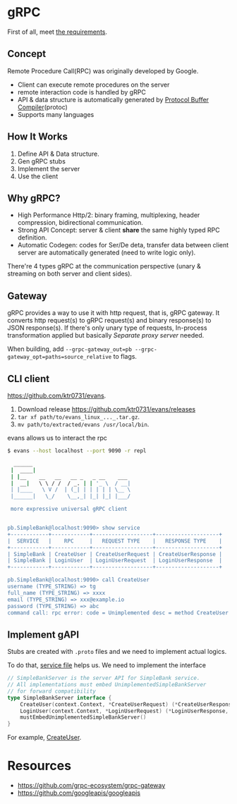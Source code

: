 # gRPC

First of all, meet [the requirements](https://grpc.io/docs/languages/go/quickstart/).

## Concept

Remote Procedure Call(RPC) was originally developed by Google.

- Client can execute remote procedures on the server
- remote interaction code is handled by gRPC
- API & data structure is automatically generated by [Protocol Buffer Compiler](https://grpc.io/docs/protoc-installation/)(protoc)
- Supports many languages

## How It Works

1. Define API & Data structure.
2. Gen gRPC stubs
3. Implement the server
4. Use the client

## Why gRPC?

- High Performance Http/2: binary framing, multiplexing, header compression, bidirectional communication.
- Strong API Concept: server & client **share** the same highly typed RPC definition.
- Automatic Codegen: codes for Ser/De deta, transfer data between client server are automatically generated (need to write logic only).

There're 4 types gRPC at the communication perspective (unary & streaming on both server and client sides).

## Gateway

gRPC provides a way to use it with http request, that is, gRPC gateway.
It converts http request(s) to gRPC request(s) and binary response(s) to JSON response(s).
If there's only unary type of requests, In-process transformation applied but basically *Separate proxy server* needed.

When building, add `--grpc-gateway_out=pb --grpc-gateway_opt=paths=source_relative` to flags.

## CLI client

https://github.com/ktr0731/evans.

1. Download release https://github.com/ktr0731/evans/releases
2. `tar xf path/to/evans_linux_..._.tar.gz`.
3. `mv path/to/extracted/evans /usr/local/bin`.

evans allows us to interact the rpc

```bash
$ evans --host localhost --port 9090 -r repl

  ______
 |  ____|
 | |__    __   __   __ _   _ __    ___
 |  __|   \ \ / /  / _. | | '_ \  / __|
 | |____   \ V /  | (_| | | | | | \__ \
 |______|   \_/    \__,_| |_| |_| |___/

 more expressive universal gRPC client


pb.SimpleBank@localhost:9090> show service
+------------+------------+-------------------+--------------------+
|  SERVICE   |    RPC     |   REQUEST TYPE    |   RESPONSE TYPE    |
+------------+------------+-------------------+--------------------+
| SimpleBank | CreateUser | CreateUserRequest | CreateUserResponse |
| SimpleBank | LoginUser  | LoginUserRequest  | LoginUserResponse  |
+------------+------------+-------------------+--------------------+

pb.SimpleBank@localhost:9090> call CreateUser
username (TYPE_STRING) => tg
full_name (TYPE_STRING) => xxxx
email (TYPE_STRING) => xxx@example.io
password (TYPE_STRING) => abc
command call: rpc error: code = Unimplemented desc = method CreateUser not implemented
```

## Implement gAPI

Stubs are created with `.proto` files and we need to implement actual logics.

To do that, [service file](../proto/service_simple_bank.proto) helps us.
We need to implement the interface

```go
// SimpleBankServer is the server API for SimpleBank service.
// All implementations must embed UnimplementedSimpleBankServer
// for forward compatibility
type SimpleBankServer interface {
	CreateUser(context.Context, *CreateUserRequest) (*CreateUserResponse, error)
	LoginUser(context.Context, *LoginUserRequest) (*LoginUserResponse, error)
	mustEmbedUnimplementedSimpleBankServer()
}
```

For example, [CreateUser](./rpc_create_user.go).

# Resources

- https://github.com/grpc-ecosystem/grpc-gateway
- https://github.com/googleapis/googleapis
